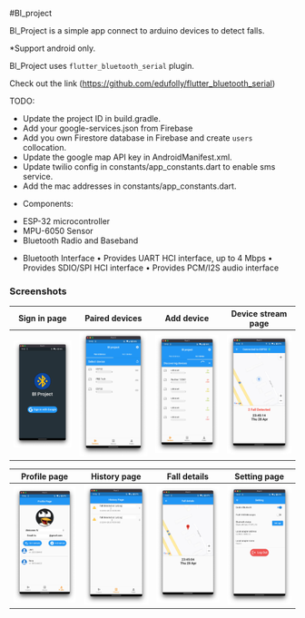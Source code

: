 #Bl_project

Bl_Project is a simple app connect to arduino devices to detect falls.

*Support android only.

Bl_Project uses `flutter_bluetooth_serial` plugin.

Check out the link (https://github.com/edufolly/flutter_bluetooth_serial)

TODO:

+ Update the project ID in build.gradle.
+ Add your google-services.json from Firebase
+ Add you own Firestore database in Firebase and create `users` collocation.
+ Update the google map API key in AndroidManifest.xml.
+ Update twilio config in constants/app_constants.dart to enable sms service.
+ Add the mac addresses in constants/app_constants.dart.


- Components:
+ ESP-32 microcontroller
+ MPU-6050 Sensor
+ Bluetooth Radio and Baseband

 - Bluetooth Interface 
• Provides UART HCI interface, up to 4 Mbps 
• Provides SDIO/SPI HCI interface 
• Provides PCM/I2S audio interface 

### Screenshots


Sign in page |  Paired devices  |  Add device  |  Device stream page  |
:---:|:---:|:---:|:---:|
![](https://github.com/reza-codes/bl_project/blob/4a7f77bf8c1be2c8f6b3df5e3a63823b99956ff0/screenshots/Screen%20Shot%202022-04-28%20at%2011.42.47%20PM.png?raw=true)  |  ![](https://github.com/reza-codes/bl_project/blob/4a7f77bf8c1be2c8f6b3df5e3a63823b99956ff0/screenshots/Screen%20Shot%202022-04-28%20at%2011.43.11%20PM.png?raw=true)  |  ![](https://github.com/reza-codes/bl_project/blob/4a7f77bf8c1be2c8f6b3df5e3a63823b99956ff0/screenshots/Screen%20Shot%202022-04-28%20at%2011.43.32%20PM.png?raw=true)  |  ![](https://github.com/reza-codes/bl_project/blob/4a7f77bf8c1be2c8f6b3df5e3a63823b99956ff0/screenshots/Screen%20Shot%202022-04-28%20at%2011.45.15%20PM.png?raw=true)



Profile page |  History page  |  Fall details  |  Setting page  |
:---:|:---:|:---:|:---:|
![](https://github.com/reza-codes/bl_project/blob/4a7f77bf8c1be2c8f6b3df5e3a63823b99956ff0/screenshots/Screen%20Shot%202022-04-28%20at%2011.46.44%20PM.png?raw=true)  |  ![](https://github.com/reza-codes/bl_project/blob/4a7f77bf8c1be2c8f6b3df5e3a63823b99956ff0/screenshots/Screen%20Shot%202022-04-28%20at%2011.46.55%20PM.png?raw=true)  |  ![](https://github.com/reza-codes/bl_project/blob/4a7f77bf8c1be2c8f6b3df5e3a63823b99956ff0/screenshots/Screen%20Shot%202022-04-28%20at%2011.47.19%20PM.png?raw=true)  |  ![](https://github.com/reza-codes/bl_project/blob/4a7f77bf8c1be2c8f6b3df5e3a63823b99956ff0/screenshots/Screen%20Shot%202022-04-28%20at%2011.47.38%20PM.png?raw=true)


